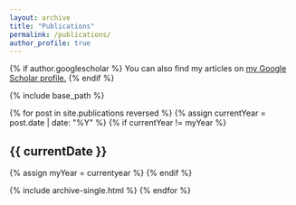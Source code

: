 ```yaml
---
layout: archive
title: "Publications"
permalink: /publications/
author_profile: true
---
```


{% if author.googlescholar %}
  You can also find my articles on <u><a href="{{author.googlescholar}}">my Google Scholar profile</a>.</u>
{% endif %}

{% include base_path %}

{% for post in site.publications reversed %}
   {% assign currentYear = post.date | date: "%Y" %}
   {% if currentYear != myYear %}
     <h2>{{ currentDate }}</h2>
     {% assign myYear = currentyear %}
   {% endif %}
   
   {% include archive-single.html %}
{% endfor %}
